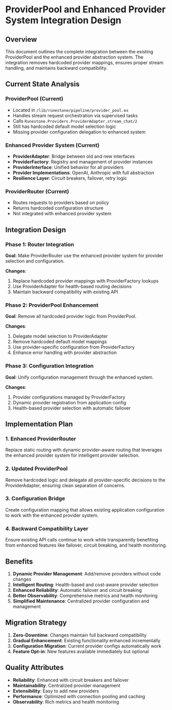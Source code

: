 # ProviderPool and Enhanced Provider System Integration Design

## Overview

This document outlines the complete integration between the existing ProviderPool and the enhanced provider abstraction system. The integration removes hardcoded provider mappings, ensures proper stream handling, and maintains backward compatibility.

## Current State Analysis

### ProviderPool (Current)
- Located in `/lib/runestone/pipeline/provider_pool.ex`
- Handles stream request orchestration via supervised tasks
- Calls `Runestone.Providers.ProviderAdapter.stream_chat/2` 
- Still has hardcoded default model selection logic
- Missing provider configuration delegation to enhanced system

### Enhanced Provider System (Current)
- **ProviderAdapter**: Bridge between old and new interfaces
- **ProviderFactory**: Registry and management of provider instances
- **ProviderInterface**: Unified behavior for all providers
- **Provider Implementations**: OpenAI, Anthropic with full abstraction
- **Resilience Layer**: Circuit breakers, failover, retry logic

### ProviderRouter (Current)
- Routes requests to providers based on policy
- Returns hardcoded configuration structure
- Not integrated with enhanced provider system

## Integration Design

### Phase 1: Router Integration

**Goal**: Make ProviderRouter use the enhanced provider system for provider selection and configuration.

**Changes**:
1. Replace hardcoded provider mappings with ProviderFactory lookups
2. Use ProviderAdapter for health-based routing decisions
3. Maintain backward compatibility with existing API

### Phase 2: ProviderPool Enhancement

**Goal**: Remove all hardcoded provider logic from ProviderPool.

**Changes**:
1. Delegate model selection to ProviderAdapter
2. Remove hardcoded default model mappings
3. Use provider-specific configuration from ProviderFactory
4. Enhance error handling with provider abstraction

### Phase 3: Configuration Integration

**Goal**: Unify configuration management through the enhanced system.

**Changes**:
1. Provider configurations managed by ProviderFactory
2. Dynamic provider registration from application config
3. Health-based provider selection with automatic failover

## Implementation Plan

### 1. Enhanced ProviderRouter

Replace static routing with dynamic provider-aware routing that leverages the enhanced provider system for intelligent provider selection.

### 2. Updated ProviderPool

Remove hardcoded logic and delegate all provider-specific decisions to the ProviderAdapter, ensuring clean separation of concerns.

### 3. Configuration Bridge

Create configuration mapping that allows existing application configuration to work with the enhanced provider system.

### 4. Backward Compatibility Layer

Ensure existing API calls continue to work while transparently benefiting from enhanced features like failover, circuit breaking, and health monitoring.

## Benefits

1. **Dynamic Provider Management**: Add/remove providers without code changes
2. **Intelligent Routing**: Health-based and cost-aware provider selection
3. **Enhanced Reliability**: Automatic failover and circuit breaking
4. **Better Observability**: Comprehensive metrics and health monitoring
5. **Simplified Maintenance**: Centralized provider configuration and management

## Migration Strategy

1. **Zero-Downtime**: Changes maintain full backward compatibility
2. **Gradual Enhancement**: Existing functionality enhanced incrementally
3. **Configuration Migration**: Current provider configs automatically work
4. **Feature Opt-in**: New features available immediately but optional

## Quality Attributes

- **Reliability**: Enhanced with circuit breakers and failover
- **Maintainability**: Centralized provider management
- **Extensibility**: Easy to add new providers
- **Performance**: Optimized with connection pooling and caching
- **Observability**: Rich metrics and health monitoring